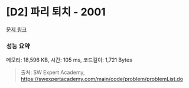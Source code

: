 # [D2] 파리 퇴치 - 2001 

[문제 링크](https://swexpertacademy.com/main/code/problem/problemDetail.do?contestProbId=AV5PzOCKAigDFAUq) 

### 성능 요약

메모리: 18,596 KB, 시간: 105 ms, 코드길이: 1,721 Bytes



> 출처: SW Expert Academy, https://swexpertacademy.com/main/code/problem/problemList.do